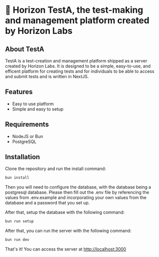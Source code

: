 # 📓 Horizon TestA, the test-making and management platform created by Horizon Labs
## About TestA
TestA is a test-creation and management platform shipped as a server created by Horizon Labs. It is designed to be a simple, easy-to-use, and efficent platform for creating tests and for individuals to be able to access and submit tests and is written in NextJS.

## Features
- Easy to use platform
- Simple and easy to setup

## Requirements
- NodeJS or Bun
- PostgreSQL

## Installation
Clone the repository and run the install command:
```bash
bun install
```
Then you will need to configure the database, with the database being a postgresql database. Please then fill out the .env file by referencing the values from .env.example and incorporating your own values from the database and a password that you set up.

After that, setup the database with the following command:
```bash
bun run setup
```

After that, you can run the server with the following command:
```bash
bun run dev
```

That's it! You can access the server at [http://localhost:3000](http://localhost:3000)